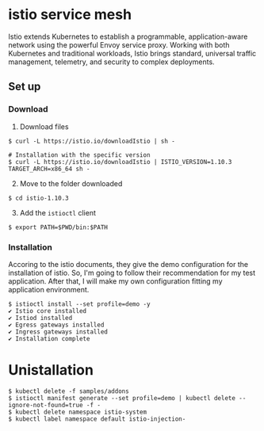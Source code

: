 # istio service mesh

Istio extends Kubernetes to establish a programmable, application-aware network using the powerful Envoy service proxy. Working with both Kubernetes and traditional workloads, Istio brings standard, universal traffic management, telemetry, and security to complex deployments.

## Set up

### Download

1. Download files
```shell
$ curl -L https://istio.io/downloadIstio | sh -

# Installation with the specific version
$ curl -L https://istio.io/downloadIstio | ISTIO_VERSION=1.10.3 TARGET_ARCH=x86_64 sh -
```

2. Move to the folder downloaded
```shell
$ cd istio-1.10.3
```

3. Add the `istioctl` client
```shell
$ export PATH=$PWD/bin:$PATH
```

### Installation

Accoring to the istio documents, they give the demo configuration for the installation of istio. So, I'm going to follow their recommendation for my test application. After that, I will make my own configuration fitting my application environment. 

```shell
$ istioctl install --set profile=demo -y
✔ Istio core installed
✔ Istiod installed
✔ Egress gateways installed
✔ Ingress gateways installed
✔ Installation complete
```

# Unistallation
```shell
$ kubectl delete -f samples/addons
$ istioctl manifest generate --set profile=demo | kubectl delete --ignore-not-found=true -f -
$ kubectl delete namespace istio-system
$ kubectl label namespace default istio-injection-
```